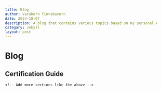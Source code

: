 ```yaml
---
title: Blog
author: Varakorn Tinnabavorn
date: 2024-10-07
description: A blog that contains various topics based on my personal experience.
category: Jekyll
layout: post
---
```


<h1 class="blog-title">Blog</h1>

<div class="blog-container">
    <!-- Certification Guide Section -->
    <div class="blog-box-text" id="certification-guide">
        <h2>Certification Guide</h2>
    </div>
    <div class="blog-category-content" id="certification-content" style="display: none;">
        <div class="blog-box-text">
            <h3><a href="{{ site.baseurl }}/blog/comptia-guide">CompTIA Guide</a></h3>
        </div>
        <div class="blog-box-text">
            <h3><a href="{{ site.baseurl }}/blog/cissp-guide">CISSP Guide</a></h3>
        </div>
    </div>

    <!-- Add more sections like the above -->
</div>

<script>
    // Toggle function to show and hide the content inside the box
    document.getElementById("certification-guide").onclick = function() {
        var content = document.getElementById("certification-content");
        if (content.style.display === "none") {
            content.style.display = "block";
        } else {
            content.style.display = "none";
        }
    };
</script>
